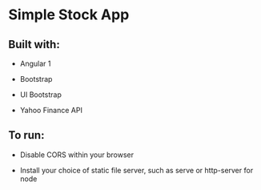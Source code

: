 # Simple Stock App



## Built with:

- Angular 1

- Bootstrap

- UI Bootstrap

- Yahoo Finance API



## To run:

- Disable CORS within your browser

- Install your choice of static file server, such as serve or http-server for node

